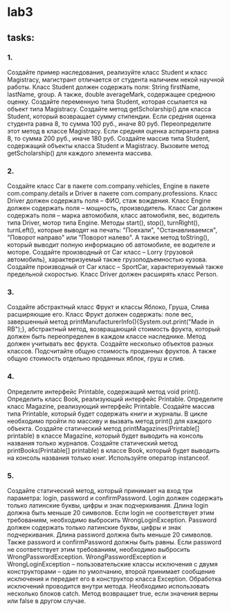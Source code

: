 # lab3
## tasks:
### 1.
Создайте пример наследования, реализуйте класс Student и класс
Magistracy, магистрант отличается от студента наличием некой научной работы.
Класс Student должен содержать поля: String firstName, lastName, group. А
также, double averageMark, содержащее среднюю оценку. Создайте переменную
типа Student, которая ссылается на объект типа Magistracy. Создайте метод
getScholarship() для класса Student, который возвращает сумму стипендии. Если
средняя оценка студента равна 8, то сумма 100 руб., иначе 80 руб.
Переопределите этот метод в классе Magistracy. Если средняя оценка аспиранта
равна 8, то сумма 200 руб., иначе 180 руб. Создайте массив типа Student,
содержащий объекты класса Student и Magistracy. Вызовите метод
getScholarship() для каждого элемента массива.

### 2.
Создайте класс Car в пакете com.company.vehicles, Engine в пакете
com.company.details и Driver в пакете com.company.professions. Класс Driver
должен содержать поля – ФИО, стаж вождения. Класс Engine должен содержать
поля – мощность, производитель. Класс Car должен содержать поля – марка
автомобиля, класс автомобиля, вес, водитель типа Driver, мотор типа Engine.
Методы start(), stop(), turnRight(), turnLeft(), которые выводят на печать:
"Поехали", "Останавливаемся", "Поворот направо" или "Поворот налево". А
также метод toString(), который выводит полную информацию об автомобиле, ее
водителе и моторе. Создайте производный от Car класс – Lorry (грузовой
автомобиль), характеризуемый также грузоподъемностью кузова. Создайте
производный от Car класс – SportCar, характеризуемый также предельной
скоростью. Класс Driver должен расширять класс Person.

### 3.
Создайте абстрактный класс Фрукт и классы Яблоко, Груша, Слива
расширяющие его. Класс Фрукт должен содержать: поле вес, завершенный метод
printManufacturerInfo(){System.out.print("Made in RB");}, абстрактный метод,
возвращающий стоимость фрукта, который должен быть переопределен в
каждом классе наследнике. Метод должен учитывать вес фрукта. Создайте
несколько объектов разных классов. Подсчитайте общую стоимость проданных
фруктов. А также общую стоимость отдельно проданных яблок, груш и слив.

### 4.
Определите интерфейс Printable, содержащий метод void print().
Определить класс Book, реализующий интерфейс Printable. Определите класс
Magazine, реализующий интерфейс Printable. Создайте массив типа Printable,
который будет содержать книги и журналы. В цикле необходимо пройти по
массиву и вызвать метод print() для каждого объекта. Создайте статический
метод printMagazines(Printable[] printable) в классе Magazine, который будет
выводить на консоль названия только журналов. Создайте статический метод
printBooks(Printable[] printable) в классе Book, который будет выводить на
консоль названия только книг. Используйте оператор instanceof.

### 5.
Создайте статический метод, который принимает на вход три параметра:
login, password и confirmPassword. Login должен содержать только латинские
буквы, цифры и знак подчеркивания. Длина login должна быть меньше 20
символов. Если login не соответствует этим требованиям, необходимо выбросить
WrongLoginException. Password должен содержать только латинские буквы,
цифры и знак подчеркивания. Длина password должна быть меньше 20 символов.
Также password и confirmPassword должны быть равны. Если password не
соответствует этим требованиям, необходимо выбросить
WrongPasswordException. WrongPasswordException и WrongLoginException –
пользовательские классы исключения с двумя конструкторами – один по
умолчанию, второй принимает сообщение исключения и передает его в
конструктор класса Exception. Обработка исключений проводится внутри метода.
Необходимо использовать несколько блоков catch. Метод возвращает true, если
значения верны или false в другом случае.

